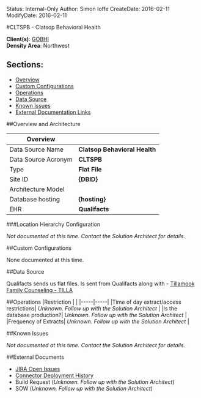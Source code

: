 Status: Internal-Only
Author: Simon Ioffe
CreateDate: 2016-02-11
ModifyDate: 2016-02-11


#CLTSPB - Clatsop Behavioral Health

**Client(s)**: [GOBHI](../GOBHI.md)  
**Density Area**: Northwest   

## Sections:
* [Overview](#overview-and-architecture)
* [Custom Configurations](#custom-configurations)
* [Operations](#operations)
* [Data Source](#data-source)
* [Known Issues](#known-issues)
* [External Documentation Links](#external-documents)

##Overview and Architecture

| Overview ||
|-----|-----|
| Data Source Name| **Clatsop Behavioral Health** |
| Data Source Acronym| **CLTSPB** |
| Type | **Flat File** |
| Site ID | **{DBID}** |
| Architecture Model | |
| Database hosting | **{hosting}** |
| EHR | **Qualifacts** | 



###Location Hierarchy Configuration

*Not documented at this time. Contact the Solution Architect for details.*

##Custom Configurations

None documented at this time. 

##Data Source

Qualifacts sends us flat files. Is sent from Qualifacts along with - [Tillamook Family Counseling - TILLA](../~Implementations/~Sources/TILLA/index.html)
 

##Operations
|Restriction | |
|-----|-----|
|Time of day extract/access restrictions| *Unknown. Follow up with the Solution Architect* |
|Is the database production?| *Unknown. Follow up with the Solution Architect*  |
|Frequency of Extracts| *Unknown. Follow up with the Solution Architect*  |

##Known Issues

*Not documented at this time. Contact the Solution Architect for details.*

##External Documents
- [JIRA Open Issues](https://jira.arcadiasolutions.com/issues/?jql=(labels%20%3D%20EOCCO%20or%20%22Data%20Source%20Acronym%22%20~%20EOCCO)%20and%20status%20!%3D%20Closed)
- [Connector Deployment History](https://github.com/arcadia/qdw/wiki/connector-version)
- Build Request (*Unknown. Follow up with the Solution Architect*)
- SOW (*Unknown. Follow up with the Solution Architect*)
